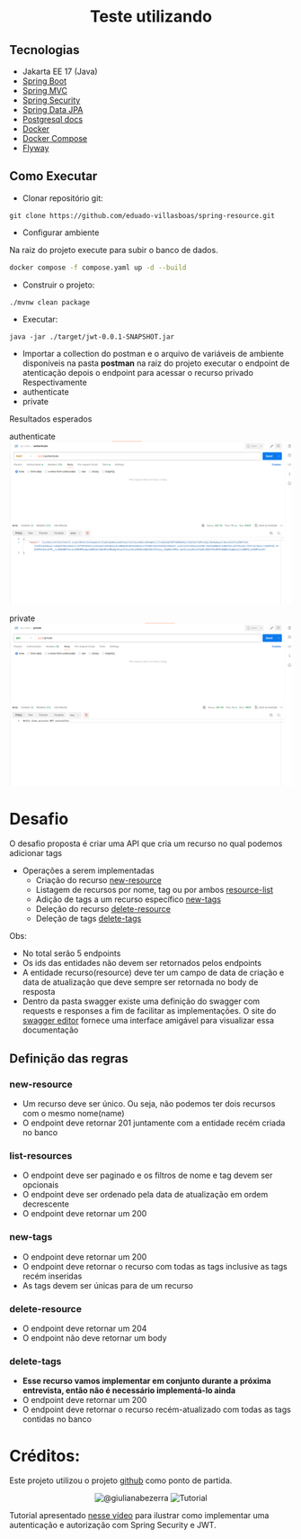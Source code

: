 <h1 align="center">
  Teste utilizando 
</h1>

## Tecnologias
 
- Jakarta EE 17 (Java)
- [Spring Boot](https://spring.io/projects/spring-boot)
- [Spring MVC](https://docs.spring.io/spring-framework/reference/web/webmvc.html)
- [Spring Security](https://spring.io/projects/spring-security)
- [Spring Data JPA](https://spring.io/projects/spring-data-jpa)
- [Postgresql docs](https://www.postgresql.org/docs/)
- [Docker](https://docs.docker.com/)
- [Docker Compose](https://docs.docker.com/compose/)
- [Flyway](https://documentation.red-gate.com/flyway/getting-started-with-flyway)

## Como Executar
- Clonar repositório git:
```
git clone https://github.com/eduado-villasboas/spring-resource.git
```
- Configurar ambiente

Na raiz do projeto execute para subir o banco de dados.
```bash
docker compose -f compose.yaml up -d --build
```
- Construir o projeto:
```
./mvnw clean package
```

- Executar:
```
java -jar ./target/jwt-0.0.1-SNAPSHOT.jar
```

- Importar a collection do postman e o arquivo de variáveis de ambiente disponíveis na pasta **postman** na raiz do projeto executar o endpoint de atenticação depois o endpoint para acessar o recurso privado
Respectivamente
- authenticate
- private

Resultados esperados

authenticate
![autentication](postman/resultados/img.png)

private
![private](postman/resultados/img_1.png)

# Desafio

O desafio proposta é criar uma API que cria um recurso no qual podemos adicionar tags

- Operações a serem implementadas
  - Criação do recurso [new-resource](#new-resource) 
  - Listagem de recursos por nome, tag ou por ambos [resource-list](#list-resources)
  - Adição de tags a um recurso específico [new-tags](#new-tags)
  - Deleção do recurso [delete-resource](#delete-resource)
  - Deleção de tags [delete-tags](#delete-tags)

Obs: 
- No total serão 5 endpoints
- Os ids das entidades não devem ser retornados pelos endpoints
- A entidade recurso(resource) deve ter um campo de data de criação e data de atualização que deve sempre ser retornada no body de resposta
- Dentro da pasta swagger existe uma definição do swagger com requests e responses a fim de facilitar as implementações. O site do [swagger editor](https://editor.swagger.io/) fornece uma interface amigável para visualizar essa documentação 

## Definição das regras

### new-resource
- Um recurso deve ser único. Ou seja, não podemos ter dois recursos com o mesmo nome(name)
- O endpoint deve retornar 201 juntamente com a entidade recém criada no banco

### list-resources
- O endpoint deve ser paginado e os filtros de nome e tag devem ser opcionais
- O endpoint deve ser ordenado pela data de atualização em ordem decrescente
- O endpoint deve retornar um 200

### new-tags
- O endpoint deve retornar um 200
- O endpoint deve retornar o recurso com todas as tags inclusive as tags recém inseridas
- As tags devem ser únicas para de um recurso

### delete-resource
- O endpoint deve retornar um 204
- O endpoint não deve retornar um body

### delete-tags
- **Esse recurso vamos implementar em conjunto durante a próxima entrevista, então não é necessário implementá-lo ainda**
- O endpoint deve retornar um 200
- O endpoint deve retornar o recurso recém-atualizado com todas as tags contidas no banco 


<h1> Créditos: </h1>

Este projeto utilizou o projeto [github](https://github.com/giuliana-bezerra/spring-security-jwt.git) como ponto de partida.
<p align="center">
 <img src="https://img.shields.io/static/v1?label=Youtube&message=@giulianabezerra&color=8257E5&labelColor=000000" alt="@giulianabezerra" />
 <img src="https://img.shields.io/static/v1?label=Tipo&message=Tutorial&color=8257E5&labelColor=000000" alt="Tutorial" />
</p>

Tutorial apresentado [nesse vídeo](https://youtu.be/kEJ8a1w4a2Q) para ilustrar como implementar uma autenticação e autorização com Spring Security e JWT.
